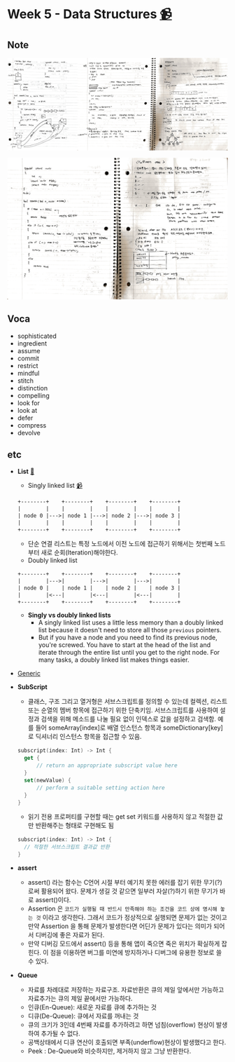 # Week 5 - Data Structures [📹](https://youtu.be/pA-8eBZvN1E)

## Note
![note](/Week5/note_week5_0.jpg)

![note](/Week5/note_week5_1.jpg)

## Voca
- sophisticated
- ingredient
- assume
- commit
- restrict
- mindful
- stitch
- distinction
- compelling
- look for
- look at
- defer
- compress
- devolve

## etc
- **List** [🔗](https://github.com/raywenderlich/swift-algorithm-club/tree/master/Linked%20List)
  - Singly linked list [📹](https://youtu.be/ZoG2hOIoTnA)
  ```
  +--------+    +--------+    +--------+    +--------+
  |        |    |        |    |        |    |        |
  | node 0 |--->| node 1 |--->| node 2 |--->| node 3 |
  |        |    |        |    |        |    |        |
  +--------+    +--------+    +--------+    +--------+
  ```
  - 단순 연결 리스트는 특정 노드에서 이전 노드에 접근하기 위해서는 첫번째 노드부터 새로 순회(Iteration)해야한다.
  - Doubly linked list
  ```
  +--------+    +--------+    +--------+    +--------+
  |        |--->|        |--->|        |--->|        |
  | node 0 |    | node 1 |    | node 2 |    | node 3 |
  |        |<---|        |<---|        |<---|        |
  +--------+    +--------+    +--------+    +--------+
  ```
  - **Singly vs doubly linked lists**
    - A singly linked list uses a little less memory than a doubly linked list because it doesn't need to store all those `previous` pointers.
    - But if you have a node and you need to find its previous node, you're screwed. You have to start at the head of the list and iterate through the entire list until you get to the right node. For many tasks, a doubly linked list makes things easier.

- [Generic](http://minsone.github.io/mac/ios/swift-generics-summary)
- **SubScript**
  - 클래스, 구조 그리고 열거형은 서브스크립트를 정의할 수 있는데 컬렉션, 리스트 또는 순열의 멤버 항목에 접근하기 위한 단축키임. 서브스크립트를 사용하여 설정과 검색을 위해 메소드를 나눌 필요 없이 인덱스로 값을 설정하고 검색함. 예를 들어 someArray[index]로 배열 인스턴스 항목과 someDictionary[key]로 딕셔너리 인스턴스 항목을 접근할 수 있음.

  ```swift
  subscript(index: Int) -> Int {
    get {
        // return an appropriate subscript value here
    }
    set(newValue) {
        // perform a suitable setting action here
    }
  }
  ```
  - 읽기 전용 프로퍼티를 구현할 때는 get set 키워드를 사용하지 않고 적절한 값만 반환해주는 형태로 구현해도 됨

  ```swift
  subscript(index: Int) -> Int {
    // 적절한 서브스크립트 결과값 반환
  }
  ```
- **assert**
  - assert() 라는 함수는 C언어 시절 부터 예기치 못한 에러를 잡기 위한 무기(?)로써 활용되어 왔다. 문제가 생길 것 같으면 일부러 자살(?)하기 위한 무기가 바로 assert()이다.
  - Assertion 은 `코드가 실행될 때 반드시 만족해야 하는 조건을 코드 상에 명시해 놓는 것` 이라고 생각한다. 그래서 코드가 정상적으로 실행되면 문제가 없는 것이고 만약 Assertion 을 통해 문제가 발생한다면 어딘가 문제가 있다는 의미가 되어서 디버깅에 좋은 자료가 된다.
  - 만약 디버깅 모드에서 assert() 등을 통해 앱이 죽으면 죽은 위치가 확실하게 잡힌다. 이 점을 이용하면 버그를 미연에 방지하거나 디버그에 유용한 정보로 쓸 수 있다.
- **Queue**
  - 자료를 차례대로 저장하는 자료구조. 자료반환은 큐의 제일 앞에서만 가능하고 자료추가는 큐의 제일 끝에서만 가능하다.
  - 인큐(En-Queue): 새로운 자료를 큐에 추가하는 것
  - 디큐(De-Queue): 큐에서 자료를 꺼내는 것
  - 큐의 크기가 3인데 4번째 자료를 추가하려고 하면 넘침(overflow) 현상이 발생하여 추가될 수 없다.
  - 공백상태에서 디큐 연산이 호출되면 부족(underflow)현상이 발생했다고 한다.
  - Peek : De-Queue와 비슷하지만, 제거하지 않고 그냥 반환한다. 
